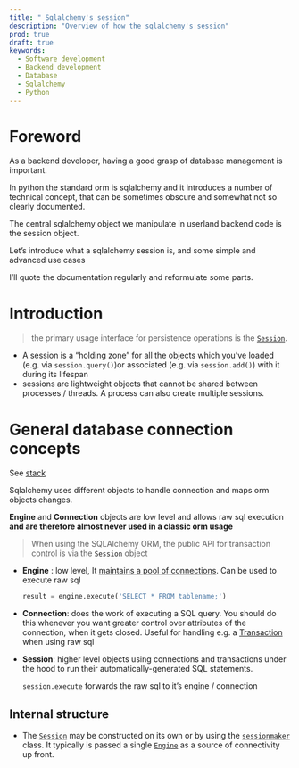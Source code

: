```yaml
---
title: " Sqlalchemy's session"
description: "Overview of how the sqlalchemy's session"
prod: true
draft: true
keywords:
  - Software development
  - Backend development
  - Database
  - Sqlalchemy
  - Python
---
```




# Foreword

As a backend developer, having a good grasp of database management is important.

In python the standard orm is sqlalchemy and it introduces a number of technical concept, that can be sometimes obscure and somewhat not so clearly documented.

The central sqlalchemy object we manipulate in userland backend code is the session object.

Let’s introduce what a sqlalchemy session is, and some simple and advanced use cases

I’ll quote the documentation regularly and reformulate some parts.



# Introduction

>  the primary usage interface for persistence operations is the [`Session`](https://docs.sqlalchemy.org/en/14/orm/session_api.html#sqlalchemy.orm.Session).



- A session is a “holding zone” for all the objects which you’ve loaded (e.g. via `session.query()`)or associated (e.g. via `session.add()`) with it during its lifespan
- sessions are lightweight objects that cannot be shared between processes / threads. A process can also create multiple sessions.



# General database connection concepts

See [stack](https://stackoverflow.com/questions/34322471/sqlalchemy-engine-connection-and-session-difference)

Sqlalchemy uses different objects to handle connection and maps orm objects changes.

**Engine** and **Connection** objects are low level and allows raw sql execution **and are therefore almost never used in a classic orm usage**

> When using the SQLAlchemy ORM, the public API for transaction control is via the [`Session`](https://docs.sqlalchemy.org/en/14/orm/session_api.html#sqlalchemy.orm.Session) object

- **Engine** : low level, It [maintains a pool of connections](http://docs.sqlalchemy.org/en/latest/core/pooling.html). Can be used to execute raw sql

  ```python
  result = engine.execute('SELECT * FROM tablename;')
  ```

- **Connection**: does the work of executing a SQL query. You should do this whenever you want greater control over attributes of the connection, when it gets closed. Useful for handling e.g. a [Transaction](http://docs.sqlalchemy.org/en/rel_1_0/core/connections.html#using-transactions) when using raw sql

- **Session**: higher level objects using connections and transactions under the hood to run their automatically-generated SQL statements.

  `session.execute` forwards the raw sql to it’s engine / connection

## Internal structure

- The [`Session`](https://docs.sqlalchemy.org/en/14/orm/session_api.html#sqlalchemy.orm.Session) may be constructed on its own or by using the [`sessionmaker`](https://docs.sqlalchemy.org/en/14/orm/session_api.html#sqlalchemy.orm.sessionmaker) class. It typically is passed a single [`Engine`](https://docs.sqlalchemy.org/en/14/core/connections.html#sqlalchemy.engine.Engine) as a source of connectivity up front.
